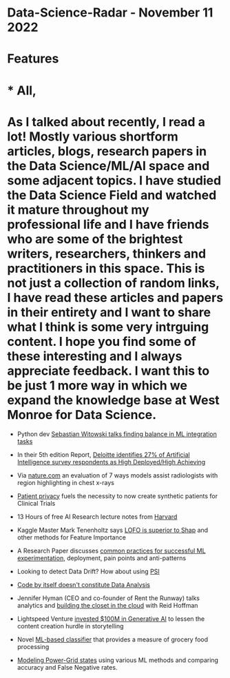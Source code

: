 # Data-Science-Radar - November 11 2022
# **Features**

# * All,
# As I talked about recently, I read a lot! Mostly various shortform articles, blogs, research papers in the Data Science/ML/AI space and some adjacent topics. I have studied the Data Science Field and watched it mature throughout my professional life and I have friends who are some of the brightest writers, researchers, thinkers and practitioners in this space. This is not just a collection of random links, I have read these articles and papers in their entirety and I want to share what I think is some very intrguing content. I hope you find some of these interesting and I always appreciate feedback. I want this to be just 1 more way in which we expand the knowledge base at West Monroe for Data Science.


- Python dev [Sebastian Witowski talks finding balance in ML integration tasks](https://sourcery.ai/blog/sebastian-witowski-interview-part-1/)

- In their 5th edition Report, [Deloitte identifies 27% of Artificial Intelligence survey respondents as High Deployed/High Achieving](https://www2.deloitte.com/us/en/pages/consulting/articles/state-of-ai-2022.html)

- Via [nature.com](https://www.nature.com/articles/s42256-022-00536-x#Abs1) an evaluation of 7 ways models assist radiologists with region highlighting in chest x-rays

- [Patient privacy](https://www.nature.com/articles/s41598-022-23011-4) fuels the necessity to now create synthetic patients for Clinical Trials

- 13 Hours of free AI Research lecture notes from [Harvard](https://www.cs197.seas.harvard.edu)

- Kaggle Master Mark Tenenholtz says [LOFO is superior to Shap](https://github.com/aerdem4/lofo-importance) and other methods for Feature Importance

- A Research Paper discusses [common practices for successful ML experimentation](https://arxiv.org/pdf/2209.09125.pdf), deployment, pain points and anti-patterns

- Looking to detect Data Drift? How about using [PSI](https://www.fiddler.ai/blog/measuring-data-drift-population-stability-index)

- [Code by itself doesn't constitute Data Analysis](https://www.tandfonline.com/doi/full/10.1080/10618600.2022.2104290?journalCode=ucgs20)

- Jennifer Hyman (CEO and co-founder of Rent the Runway) talks analytics and [building the closet in the cloud](https://greylock.com/greymatter/designed-by-data/) with Reid Hoffman

- Lightspeed Venture [invested $100M in Generative AI](https://medium.com/lightspeed-venture-partners/why-lightspeed-invested-in-stability-ai-democratizing-generative-ai-b4f2250c5055) to lessen the content creation hurdle in storytelling

- Novel [ML-based classifier](https://www.medrxiv.org/content/10.1101/2022.04.23.22274217v1.full.pdf) that provides a measure of grocery food processing

- [Modeling Power-Grid states](https://www.authorea.com/doi/full/10.22541/au.159845944.43030810) using various ML methods and comparing accuracy and False Negative rates.
